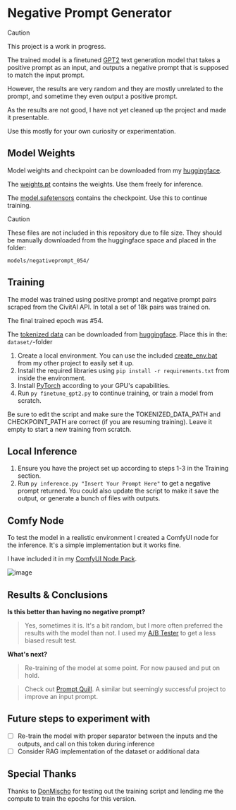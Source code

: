 # Negative Prompt Generator
> [!CAUTION]
> This project is a work in progress.

The trained model is a finetuned [GPT2](https://github.com/openai/gpt-2) text generation model that takes a positive prompt as an input, and outputs a negative prompt that is supposed to match the input prompt.

However, the results are very random and they are mostly unrelated to the prompt, and sometime they even output a positive prompt.

As the results are not good, I have not yet cleaned up the project and made it presentable.

Use this mostly for your own curiosity or experimentation.

## Model Weights
Model weights and checkpoint can be downloaded from my [huggingface](https://huggingface.co/mnemic/NegativePromptGenerator/tree/main).

The [weights.pt](https://huggingface.co/mnemic/NegativePromptGenerator/blob/main/weights.pt) contains the weights. Use them freely for inference.

The [model.safetensors](https://huggingface.co/mnemic/NegativePromptGenerator/blob/main/model.safetensors) contains the checkpoint. Use this to continue training.

> [!CAUTION]
> These files are not included in this repository due to file size. They should be manually downloaded from the huggingface space and placed in the folder:
>
> `models/negativeprompt_054/`

## Training
The model was trained using positive prompt and negative prompt pairs scraped from the CivitAI API. In total a set of 18k pairs was trained on.

The final trained epoch was #54.

The [tokenized data](https://huggingface.co/mnemic/NegativePromptGenerator/blob/main/tokenized_data.pt) can be downloaded from [huggingface](https://huggingface.co/mnemic/NegativePromptGenerator/tree/main). Place this in the: `dataset/`-folder

1. Create a local environment. You can use the included [create_env.bat](https://github.com/MNeMoNiCuZ/create_venv) from my other project to easily set it up.
2. Install the required libraries using `pip install -r requirements.txt` from inside the environment.
3. Install [PyTorch](https://pytorch.org/get-started/locally/) according to your GPU's capabilities.
4. Run `py finetune_gpt2.py` to continue training, or train a model from scratch.

Be sure to edit the script and make sure the TOKENIZED_DATA_PATH and CHECKPOINT_PATH are correct (if you are resuming training). Leave it empty to start a new training from scratch.

## Local Inference
1. Ensure you have the project set up according to steps 1-3 in the Training section.
2. Run `py inference.py "Insert Your Prompt Here"` to get a negative prompt returned. You could also update the script to make it save the output, or generate a bunch of files with outputs.

## Comfy Node
To test the model in a realistic environment I created a ComfyUI node for the inference. It's a simple implementation but it works fine.

I have included it in my [ComfyUI Node Pack](https://github.com/MNeMoNiCuZ/ComfyUI-mnemic-nodes).

![image](https://github.com/MNeMoNiCuZ/NegativePromptGenerator/assets/60541708/6b7614e6-2510-4b02-8696-8a6d7e1c59d3)

## Results & Conclusions
**Is this better than having no negative prompt?**

> Yes, sometimes it is. It's a bit random, but I more often preferred the results with the model than not. I used my [A/B Tester](https://github.com/MNeMoNiCuZ/ABTester) to get a less biased result test.

**What's next?**

> Re-training of the model at some point. For now paused and put on hold.

> Check out [Prompt Quill](https://github.com/osi1880vr/prompt_quill). A similar but seemingly successful project to improve an input prompt.

## Future steps to experiment with
- [ ] Re-train the model with proper separator between the inputs and the outputs, and call on this token during inference
- [ ] Consider RAG implementation of the dataset or additional data

## Special Thanks
Thanks to [DonMischo](https://civitai.com/user/DonMischo/models) for testing out the training script and lending me the compute to train the epochs for this version.
